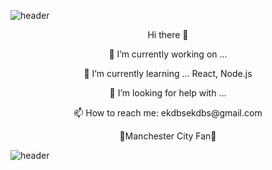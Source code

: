 ![header](https://capsule-render.vercel.app/api?type=slice&color=F3FA13&height=100&section=header&text=Hello%20World&fontSize=90)

<p align="center"> Hi there 👋 </p>


<p align="center"> 🔭 I’m currently working on ...  </p>
<p align="center"> 🌱 I’m currently learning ...  React, Node.js </p>
<p align="center"> 🤔 I’m looking for help with ...  </p>
<p align="center"> 📫 How to reach me: ekdbsekdbs@gmail.com </p>
<p align="center"> 💙Manchester City Fan💙 </p>








![header](https://capsule-render.vercel.app/api?type=slice&color=242BFA&height=100&section=footer)


